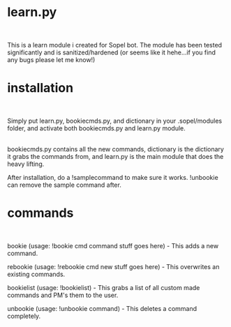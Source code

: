 # learn.py
&nbsp;

This is a learn module i created for Sopel bot.  The module has been tested significantly and is sanitized/hardened (or seems like it hehe...if you find any bugs please let me know!) 
&nbsp;

# installation
&nbsp;

Simply put learn.py, bookiecmds.py, and dictionary in your .sopel/modules folder, and activate both bookiecmds.py and learn.py module.  
&nbsp;

bookiecmds.py contains all the new commands, dictionary is the dictionary it grabs the commands from, and learn.py is the main module that does the heavy lifting.
&nbsp;

After installation, do a !samplecommand to make sure it works.  !unbookie can remove the sample command after.
&nbsp;

# commands
&nbsp;

bookie (usage: !bookie cmd command stuff goes here) - This adds a new command.
&nbsp;

rebookie (usage: !rebookie cmd new stuff goes here) - This overwrites an existing commands.
&nbsp;

bookielist (usage: !bookielist) - This grabs a list of all custom made commands and PM's them to the user.
&nbsp;

unbookie (usage: !unbookie command) - This deletes a command completely.
